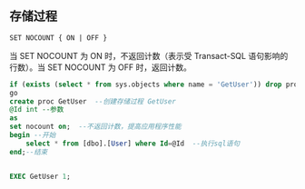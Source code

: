 ## 存储过程

```SET NOCOUNT { ON | OFF }```

当 SET NOCOUNT 为 ON 时，不返回计数（表示受 Transact-SQL 语句影响的行数）。当 SET NOCOUNT 为 OFF 时，返回计数。


```sql
if (exists (select * from sys.objects where name = 'GetUser')) drop proc GetUser   --判断存储过程是否存在，存在则删除然后重建。
go
create proc GetUser  --创建存储过程 GetUser
@Id int --参数
as 
set nocount on;  --不返回计数，提高应用程序性能
begin --开始
    select * from [dbo].[User] where Id=@Id  --执行sql语句
end;--结束


EXEC GetUser 1;
```

